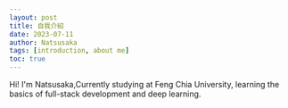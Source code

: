 ```yaml
---
layout: post
title: 自我介紹
date: 2023-07-11
author: Natsusaka
tags: [introduction, about me]
toc: true
---
```

Hi! I'm Natsusaka,Currently studying at Feng Chia University, learning the basics of full-stack development and deep learning.
